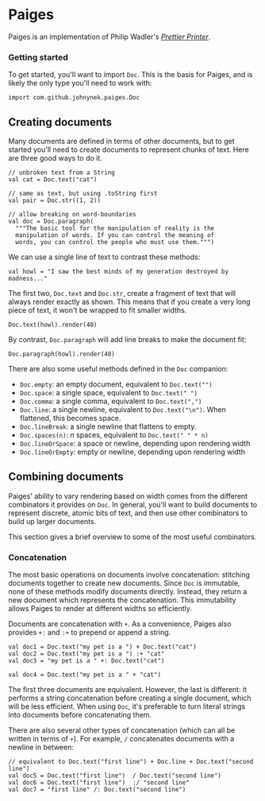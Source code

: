 # Paiges

Paiges is an implementation of Philip Wadler's
[*Prettier Printer*](http://homepages.inf.ed.ac.uk/wadler/papers/prettier/prettier.pdf).

### Getting started

To get started, you'll want to import `Doc`. This is the basis for
Paiges, and is likely the only type you'll need to work with:

```tut:book
import com.github.johnynek.paiges.Doc
```

## Creating documents

Many documents are defined in terms of other documents, but to get
started you'll need to create documents to represent chunks of text.
Here are three good ways to do it.

```tut:book
// unbroken text from a String
val cat = Doc.text("cat")

// same as text, but using .toString first
val pair = Doc.str((1, 2))

// allow breaking on word-boundaries
val doc = Doc.paragraph(
  """The basic tool for the manipulation of reality is the
  manipulation of words. If you can control the meaning of
  words, you can control the people who must use them.""")
```

We can use a single line of text to contrast these methods:

```tut:silent
val howl = "I saw the best minds of my generation destroyed by madness..."
```

The first two, `Doc.text` and `Doc.str`, create a fragment of text that
will always render exactly as shown. This means that if you create a
very long piece of text, it won't be wrapped to fit smaller widths.

```tut:book
Doc.text(howl).render(40)
```

By contrast, `Doc.paragraph` will add line breaks to make the document
fit:

```tut:book
Doc.paragraph(howl).render(40)
```

There are also some useful methods defined in the `Doc` companion:

 * `Doc.empty`: an empty document, equivalent to `Doc.text("")`
 * `Doc.space`: a single space, equivalent to `Doc.text(" ")`
 * `Doc.comma`: a single comma, equivalent to `Doc.text(",")`
 * `Doc.line`: a single newline, equivalent to  `Doc.text("\n")`. When flattened, this becomes space.
 * `Doc.lineBreak`: a single newline that flattens to empty.
 * `Doc.spaces(n)`: *n* spaces, equivalent to `Doc.text(" " * n)`
 * `Doc.lineOrSpace`: a space or newline, depending upon rendering width
 * `Doc.lineOrEmpty`: empty or newline, depending upon rendering width

## Combining documents

Paiges' ability to vary rendering based on width comes from the
different combinators it provides on `Doc`. In general, you'll want to
build documents to represent discrete, atomic bits of text, and then
use other combinators to build up larger documents.

This section gives a brief overview to some of the most useful
combinators.

### Concatenation

The most basic operations on documents involve concatenation: stitching
documents together to create new documents. Since `Doc` is immutable,
none of these methods modify documents directly. Instead, they return a
new document which represents the concatenation. This immutability
allows Paiges to render at different widths so efficiently.

Documents are concatenation with `+`. As a convenience, Paiges also
provides `+:` and `:+` to prepend or append a string.

```tut:book
val doc1 = Doc.text("my pet is a ") + Doc.text("cat")
val doc2 = Doc.text("my pet is a ") :+ "cat"
val doc3 = "my pet is a " +: Doc.text("cat")

val doc4 = Doc.text("my pet is a " + "cat")
```

The first three documents are equivalent. However, the last is
different: it performs a string concatenation before creating a single
document, which will be less efficient. When using `Doc`, it's
preferable to turn literal strings into documents before concatenating
them.

There are also several other types of concatenation (which can all be
written in terms of `+`). For example, `/` concatenates documents with
a newline in between:

```tut:book
// equivalent to Doc.text("first line") + Doc.line + Doc.text("second line")
val doc5 = Doc.text("first line")  / Doc.text("second line")
val doc6 = Doc.text("first line")  :/ "second line"
val doc7 = "first line" /: Doc.text("second line")
```
